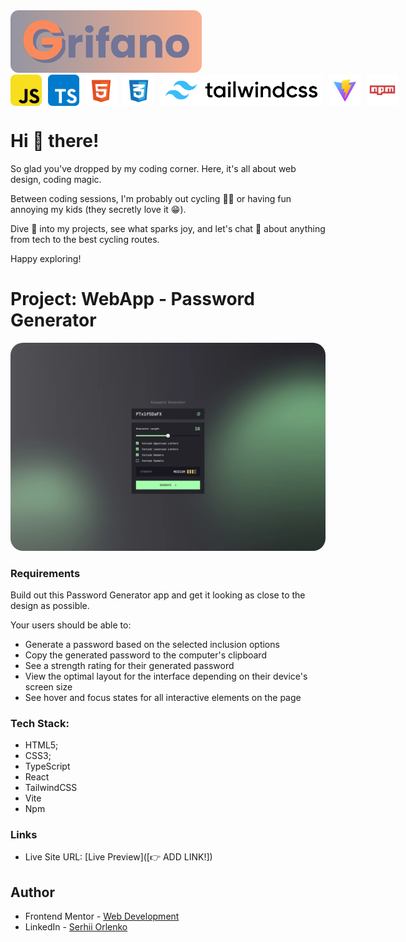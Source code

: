 <img src="./docs/github_assests//grifano-logo.svg" alt="grifano logo" height="100"/>

<div style="display: flex; gap: 10px; align-items: center;">
  <img src="./docs/github_assests/js-logo.svg" alt="javascript" height="50"/>
  <img src="./docs/github_assests/typescript-icon.svg" alt="typescript" height="50"/>
  <img src="./docs/github_assests/html-logo.svg" alt="html" height="50"/>
  <img src="./docs/github_assests/css-logo.svg" alt="CSS" height="50"/>
  <!-- <img src="./docs/github_assests/next.svg" alt="NextJS" height="50"/> -->
  <img src="./docs/github_assests/tailwind.svg" alt="TailwindCSS" height="50"/>
  <img src="./docs/github_assests/vite-logo.svg" alt="vite" height="50"/>
  <img src="./docs/github_assests/npm-logo.svg" alt="npm" height="50"/>
</div>

# Hi 👋 there!

So glad you've dropped by my coding corner. Here, it's all about web design,
coding magic.

Between coding sessions, I'm probably out cycling 🚴‍♂️ or having fun annoying my
kids (they secretly love it 😁).

Dive 👀 into my projects, see what sparks joy, and let's chat 💬 about anything
from tech to the best cycling routes.

Happy exploring!

# Project: WebApp - Password Generator

<img src="./docs/github_assests//preview.webp" alt="project preview" height="auto" style="border-radius: 20px"/>

### Requirements

Build out this Password Generator app and get it looking as close to the design as possible.

Your users should be able to:

- Generate a password based on the selected inclusion options
- Copy the generated password to the computer's clipboard
- See a strength rating for their generated password
- View the optimal layout for the interface depending on their device's screen size
- See hover and focus states for all interactive elements on the page

### Tech Stack:

- HTML5;
- CSS3;
- TypeScript
- React
- TailwindCSS
- Vite
- Npm

### Links

<!-- - Solution URL: [FrontendMentor Solution Hub]([👉 ADD LINK!]) -->

- Live Site URL: [Live Preview]([👉 ADD LINK!])

## Author

- Frontend Mentor -
  [Web Development](https://www.frontendmentor.io/profile/grifano)
- LinkedIn - [Serhii Orlenko](https://www.linkedin.com/in/grifano/)
